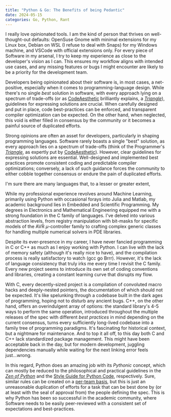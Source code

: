 ```yaml
---
title: "Python & Go: The Benefits of being Pedantic"
date: 2024-05-15
categories: Go, Python, Rant
---
```


I really love opinionated tools. I am the kind of person that thrives on well-thought-out defaults: OpenSuse Gnome with minimal extensions for my Linux box, Debian on WSL (I refuse to deal with Snaps) for my Windows machine, and VSCode with official extensions only. For every piece of Software in my arsenal, I try to keep my experience as close to the developer's vision as I can. This ensures my workflow aligns with intended use cases, and any missing features or bugs I might encounter are likely to be a priority for the development team.

Developers being opinionated about their software is, in most cases, a net-positive, especially when it comes to programming-language design. While there's no single *best* solution in software, with every approach lying on a spectrum of trade-offs (or as [CodeAesthetic](https://www.youtube.com/@CodeAesthetic) brilliantly explains, a [*Triangle*](https://youtu.be/tKbV6BpH-C8?si=kxM9dwkI5zzXeYNC)), guidelines for expressing solutions are crucial. When carefully designed and put in place, code best-practices can be enforced, and transparent compiler optimization can be expected. On the other hand, when neglected, this void is either filled in consensus by the community or it becomes a painful source of duplicated efforts.

Strong opinions are often an asset for developers, particularly in shaping programming languages. Software rarely boasts a single "best" solution, as every approach lies on a spectrum of trade-offs (think of the Programmer's [*Triangle*](https://youtu.be/tKbV6BpH-C8?si=kxM9dwkI5zzXeYNC), as expertly put by [CodeAesthetic](https://www.youtube.com/@CodeAesthetic)). However, clear guidelines for expressing solutions are essential. Well-designed and implemented best practices promote consistent coding and predictable compiler optimizations; conversely, a lack of such guidance forces the community to either cobble together consensus or endure the pain of duplicated efforts.

I'm sure there are many languages that, to a lesser or greater extent, 

While my professional experience revolves around Machine Learning, primarily using Python with occasional forays into Julia and Matlab, my academic background lies in Embedded and Scientific Programming. My degrees in Electronics and Mathematical Engineering equipped me with a strong foundation in the C family of languages. I've delved into various abstraction levels, from registry manipulation with bit-masks for specific models of the AVR $\mu$-controller family to crafting complex generic classes for handling multiple numerical solvers in PDE libraries.

Despite its ever-presence in my career, I have never fancied programming in C or C++ as much as I enjoy working with Python. I can live with the lack of memory safety (although it's really nice to have), and the compilation process is really satisfactory to watch (gcc go Brrr). However, it's the lack of language consistency that truly irks me every time I revisit the C family. Every new project seems to introduce its own set of coding conventions and libraries, creating a constant learning curve that disrupts my flow.

With C, every decently-sized project is a compilation of convoluted macro hacks and deeply-nested pointers, the documentation of which should not be expected. It's like spelunking through a codebase built in the dark ages of programming, hoping not to disturb any ancient bugs. C++, on the other hand, offers an overindulgent array of options: the standard library's 4-5 ways to perform the same operation, introduced throughout the multiple releases of the spec with different *best practices* in mind depending on the current consensus, turns every sufficiently long-lived codebase into a family tree of programming paradigms. It's fascinating for historical context, but a nightmare for maintenance. And to top it all off, to this day both C and C++ lack standardized package management. This might have been acceptable back in the day, but for modern development, juggling dependencies manually while waiting for the next linking error feels just...wrong.

In this regard, Python does an amazing job with its *Pythonic* concept, which can mostly be reduced to the philosophical and practical guidelines in the [*Zen of Python*](https://peps.python.org/pep-0020/) and the [Style Guide for Python Code](https://peps.python.org/pep-0008/), respectively. Sure, similar rules can be created on a [per-team basis](https://google.github.io/styleguide/cppguide.html), but this is just an unreasonable duplication of efforts for a task that can be best done by (or at least with the seal of approval from) the people defining the spec. This is why Python has been so successful in the academic community, where Software needs to be easily peer-reviewed with a consistent set of expectations and best-practices.
